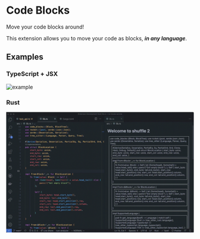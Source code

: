 # Code Blocks

Move your code blocks around!

This extension allows you to move your code as blocks, **_in any language_**.

## Examples

### TypeScript + JSX

![example](./assets/CodeBlocks-demo-2.gif)

### Rust

![example](./assets/CodeBlocks-demo-4.gif)
